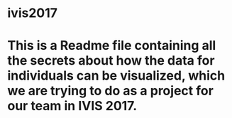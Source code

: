 # ivis2017

# This is a Readme file containing all the secrets about how the data for individuals can be visualized, which we are trying to do as a project for our team in IVIS 2017.
